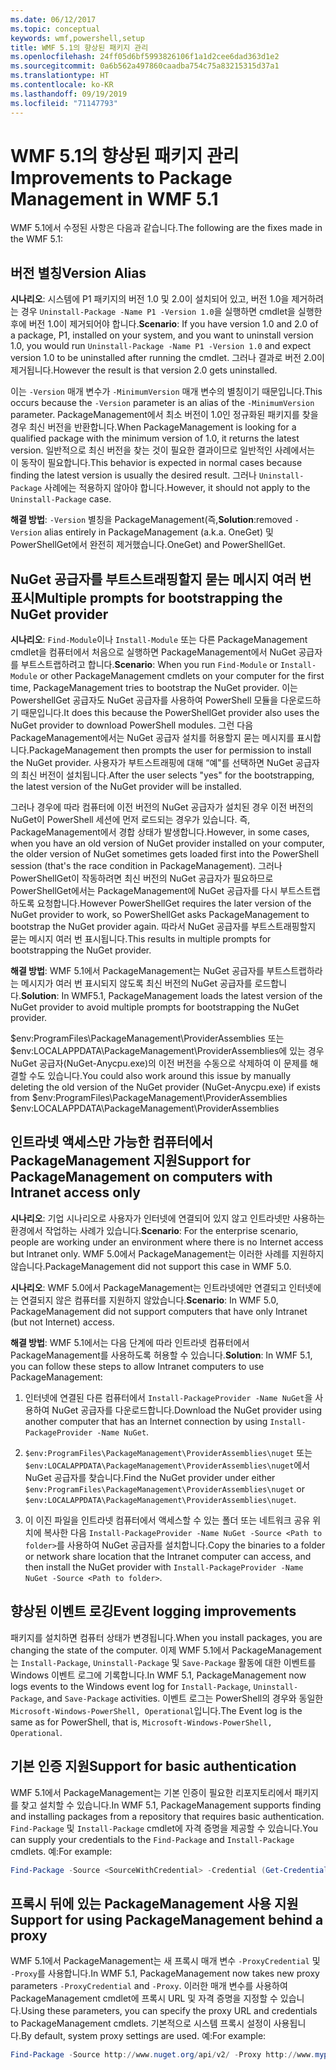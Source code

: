 ```yaml
---
ms.date: 06/12/2017
ms.topic: conceptual
keywords: wmf,powershell,setup
title: WMF 5.1의 향상된 패키지 관리
ms.openlocfilehash: 24ff05d6bf5993826106f1a1d2cee6dad363d1e2
ms.sourcegitcommit: 0a6b562a497860caadba754c75a83215315d37a1
ms.translationtype: HT
ms.contentlocale: ko-KR
ms.lasthandoff: 09/19/2019
ms.locfileid: "71147793"
---
```

# <a name="improvements-to-package-management-in-wmf-51"></a><span data-ttu-id="7e976-103">WMF 5.1의 향상된 패키지 관리</span><span class="sxs-lookup"><span data-stu-id="7e976-103">Improvements to Package Management in WMF 5.1</span></span>

<span data-ttu-id="7e976-104">WMF 5.1에서 수정된 사항은 다음과 같습니다.</span><span class="sxs-lookup"><span data-stu-id="7e976-104">The following are the fixes made in the WMF 5.1:</span></span>

## <a name="version-alias"></a><span data-ttu-id="7e976-105">버전 별칭</span><span class="sxs-lookup"><span data-stu-id="7e976-105">Version Alias</span></span>

<span data-ttu-id="7e976-106">**시나리오**: 시스템에 P1 패키지의 버전 1.0 및 2.0이 설치되어 있고, 버전 1.0을 제거하려는 경우 `Uninstall-Package -Name P1 -Version 1.0`을 실행하면 cmdlet을 실행한 후에 버전 1.0이 제거되어야 합니다.</span><span class="sxs-lookup"><span data-stu-id="7e976-106">**Scenario**: If you have version 1.0 and 2.0 of a package, P1, installed on your system, and you want to uninstall version 1.0, you would run `Uninstall-Package -Name P1 -Version 1.0` and expect version 1.0 to be uninstalled after running the cmdlet.</span></span> <span data-ttu-id="7e976-107">그러나 결과로 버전 2.0이 제거됩니다.</span><span class="sxs-lookup"><span data-stu-id="7e976-107">However the result is that version 2.0 gets uninstalled.</span></span>

<span data-ttu-id="7e976-108">이는 `-Version` 매개 변수가 `-MinimumVersion` 매개 변수의 별칭이기 때문입니다.</span><span class="sxs-lookup"><span data-stu-id="7e976-108">This occurs because the `-Version` parameter is an alias of the `-MinimumVersion` parameter.</span></span> <span data-ttu-id="7e976-109">PackageManagement에서 최소 버전이 1.0인 정규화된 패키지를 찾을 경우 최신 버전을 반환합니다.</span><span class="sxs-lookup"><span data-stu-id="7e976-109">When PackageManagement is looking for a qualified package with the minimum version of 1.0, it returns the latest version.</span></span> <span data-ttu-id="7e976-110">일반적으로 최신 버전을 찾는 것이 필요한 결과이므로 일반적인 사례에서는 이 동작이 필요합니다.</span><span class="sxs-lookup"><span data-stu-id="7e976-110">This behavior is expected in normal cases because finding the latest version is usually the desired result.</span></span> <span data-ttu-id="7e976-111">그러나 `Uninstall-Package` 사례에는 적용하지 않아야 합니다.</span><span class="sxs-lookup"><span data-stu-id="7e976-111">However, it should not apply to the `Uninstall-Package` case.</span></span>

<span data-ttu-id="7e976-112">**해결 방법**: `-Version` 별칭을 PackageManagement(즉,</span><span class="sxs-lookup"><span data-stu-id="7e976-112">**Solution**:removed `-Version` alias entirely in PackageManagement (a.k.a.</span></span> <span data-ttu-id="7e976-113">OneGet) 및 PowerShellGet에서 완전히 제거했습니다.</span><span class="sxs-lookup"><span data-stu-id="7e976-113">OneGet) and PowerShellGet.</span></span>

## <a name="multiple-prompts-for-bootstrapping-the-nuget-provider"></a><span data-ttu-id="7e976-114">NuGet 공급자를 부트스트래핑할지 묻는 메시지 여러 번 표시</span><span class="sxs-lookup"><span data-stu-id="7e976-114">Multiple prompts for bootstrapping the NuGet provider</span></span>

<span data-ttu-id="7e976-115">**시나리오**: `Find-Module`이나 `Install-Module` 또는 다른 PackageManagement cmdlet을 컴퓨터에서 처음으로 실행하면 PackageManagement에서 NuGet 공급자를 부트스트랩하려고 합니다.</span><span class="sxs-lookup"><span data-stu-id="7e976-115">**Scenario**: When you run `Find-Module` or `Install-Module` or other PackageManagement cmdlets on your computer for the first time, PackageManagement tries to bootstrap the NuGet provider.</span></span> <span data-ttu-id="7e976-116">이는 PowershellGet 공급자도 NuGet 공급자를 사용하여 PowerShell 모듈을 다운로드하기 때문입니다.</span><span class="sxs-lookup"><span data-stu-id="7e976-116">It does this because the PowerShellGet provider also uses the NuGet provider to download PowerShell modules.</span></span>
<span data-ttu-id="7e976-117">그런 다음 PackageManagement에서는 NuGet 공급자 설치를 허용할지 묻는 메시지를 표시합니다.</span><span class="sxs-lookup"><span data-stu-id="7e976-117">PackageManagement then prompts the user for permission to install the NuGet provider.</span></span> <span data-ttu-id="7e976-118">사용자가 부트스트래핑에 대해 “예"를 선택하면 NuGet 공급자의 최신 버전이 설치됩니다.</span><span class="sxs-lookup"><span data-stu-id="7e976-118">After the user selects "yes" for the bootstrapping, the latest version of the NuGet provider will be installed.</span></span>

<span data-ttu-id="7e976-119">그러나 경우에 따라 컴퓨터에 이전 버전의 NuGet 공급자가 설치된 경우 이전 버전의 NuGet이 PowerShell 세션에 먼저 로드되는 경우가 있습니다. 즉, PackageManagement에서 경합 상태가 발생합니다.</span><span class="sxs-lookup"><span data-stu-id="7e976-119">However, in some cases, when you have an old version of NuGet provider installed on your computer, the older version of NuGet sometimes gets loaded first into the PowerShell session (that's the race condition in PackageManagement).</span></span> <span data-ttu-id="7e976-120">그러나 PowerShellGet이 작동하려면 최신 버전의 NuGet 공급자가 필요하므로 PowerShellGet에서는 PackageManagement에 NuGet 공급자를 다시 부트스트랩하도록 요청합니다.</span><span class="sxs-lookup"><span data-stu-id="7e976-120">However PowerShellGet requires the later version of the NuGet provider to work, so PowerShellGet asks PackageManagement to bootstrap the NuGet provider again.</span></span>
<span data-ttu-id="7e976-121">따라서 NuGet 공급자를 부트스트래핑할지 묻는 메시지 여러 번 표시됩니다.</span><span class="sxs-lookup"><span data-stu-id="7e976-121">This results in multiple prompts for bootstrapping the NuGet provider.</span></span>

<span data-ttu-id="7e976-122">**해결 방법**: WMF 5.1에서 PackageManagement는 NuGet 공급자를 부트스트랩하라는 메시지가 여러 번 표시되지 않도록 최신 버전의 NuGet 공급자를 로드합니다.</span><span class="sxs-lookup"><span data-stu-id="7e976-122">**Solution**: In WMF5.1, PackageManagement loads the latest version of the NuGet provider to avoid multiple prompts for bootstrapping the NuGet provider.</span></span>

<span data-ttu-id="7e976-123">$env:ProgramFiles\PackageManagement\ProviderAssemblies 또는 $env:LOCALAPPDATA\PackageManagement\ProviderAssemblies에 있는 경우 NuGet 공급자(NuGet-Anycpu.exe)의 이전 버전을 수동으로 삭제하여 이 문제를 해결할 수도 있습니다.</span><span class="sxs-lookup"><span data-stu-id="7e976-123">You could also work around this issue by manually deleting the old version of the NuGet provider (NuGet-Anycpu.exe) if exists from $env:ProgramFiles\PackageManagement\ProviderAssemblies $env:LOCALAPPDATA\PackageManagement\ProviderAssemblies</span></span>

## <a name="support-for-packagemanagement-on-computers-with-intranet-access-only"></a><span data-ttu-id="7e976-124">인트라넷 액세스만 가능한 컴퓨터에서 PackageManagement 지원</span><span class="sxs-lookup"><span data-stu-id="7e976-124">Support for PackageManagement on computers with Intranet access only</span></span>

<span data-ttu-id="7e976-125">**시나리오**: 기업 시나리오로 사용자가 인터넷에 연결되어 있지 않고 인트라넷만 사용하는 환경에서 작업하는 사례가 있습니다.</span><span class="sxs-lookup"><span data-stu-id="7e976-125">**Scenario**: For the enterprise scenario, people are working under an environment where there is no Internet access but Intranet only.</span></span> <span data-ttu-id="7e976-126">WMF 5.0에서 PackageManagement는 이러한 사례를 지원하지 않습니다.</span><span class="sxs-lookup"><span data-stu-id="7e976-126">PackageManagement did not support this case in WMF 5.0.</span></span>

<span data-ttu-id="7e976-127">**시나리오**: WMF 5.0에서 PackageManagement는 인트라넷에만 연결되고 인터넷에는 연결되지 않은 컴퓨터를 지원하지 않았습니다.</span><span class="sxs-lookup"><span data-stu-id="7e976-127">**Scenario**: In WMF 5.0, PackageManagement did not support computers that have only Intranet (but not Internet) access.</span></span>

<span data-ttu-id="7e976-128">**해결 방법**: WMF 5.1에서는 다음 단계에 따라 인트라넷 컴퓨터에서 PackageManagement를 사용하도록 허용할 수 있습니다.</span><span class="sxs-lookup"><span data-stu-id="7e976-128">**Solution**: In WMF 5.1, you can follow these steps to allow Intranet computers to use PackageManagement:</span></span>

1. <span data-ttu-id="7e976-129">인터넷에 연결된 다른 컴퓨터에서 `Install-PackageProvider -Name NuGet`을 사용하여 NuGet 공급자를 다운로드합니다.</span><span class="sxs-lookup"><span data-stu-id="7e976-129">Download the NuGet provider using another computer that has an Internet connection by using `Install-PackageProvider -Name NuGet`.</span></span>

2. <span data-ttu-id="7e976-130">`$env:ProgramFiles\PackageManagement\ProviderAssemblies\nuget` 또는 `$env:LOCALAPPDATA\PackageManagement\ProviderAssemblies\nuget`에서 NuGet 공급자를 찾습니다.</span><span class="sxs-lookup"><span data-stu-id="7e976-130">Find the NuGet provider under either `$env:ProgramFiles\PackageManagement\ProviderAssemblies\nuget` or `$env:LOCALAPPDATA\PackageManagement\ProviderAssemblies\nuget`.</span></span>

3. <span data-ttu-id="7e976-131">이 이진 파일을 인트라넷 컴퓨터에서 액세스할 수 있는 폴더 또는 네트워크 공유 위치에 복사한 다음 `Install-PackageProvider -Name NuGet -Source <Path to folder>`를 사용하여 NuGet 공급자를 설치합니다.</span><span class="sxs-lookup"><span data-stu-id="7e976-131">Copy the binaries to a folder or network share location that the Intranet computer can access, and then install the NuGet provider with `Install-PackageProvider -Name NuGet -Source <Path to folder>`.</span></span>


## <a name="event-logging-improvements"></a><span data-ttu-id="7e976-132">향상된 이벤트 로깅</span><span class="sxs-lookup"><span data-stu-id="7e976-132">Event logging improvements</span></span>

<span data-ttu-id="7e976-133">패키지를 설치하면 컴퓨터 상태가 변경됩니다.</span><span class="sxs-lookup"><span data-stu-id="7e976-133">When you install packages, you are changing the state of the computer.</span></span> <span data-ttu-id="7e976-134">이제 WMF 5.1에서 PackageManagement는 `Install-Package`, `Uninstall-Package` 및 `Save-Package` 활동에 대한 이벤트를 Windows 이벤트 로그에 기록합니다.</span><span class="sxs-lookup"><span data-stu-id="7e976-134">In WMF 5.1, PackageManagement now logs events to the Windows event log for `Install-Package`, `Uninstall-Package`, and `Save-Package` activities.</span></span> <span data-ttu-id="7e976-135">이벤트 로그는 PowerShell의 경우와 동일한 `Microsoft-Windows-PowerShell, Operational`입니다.</span><span class="sxs-lookup"><span data-stu-id="7e976-135">The Event log is the same as for PowerShell, that is, `Microsoft-Windows-PowerShell, Operational`.</span></span>

## <a name="support-for-basic-authentication"></a><span data-ttu-id="7e976-136">기본 인증 지원</span><span class="sxs-lookup"><span data-stu-id="7e976-136">Support for basic authentication</span></span>

<span data-ttu-id="7e976-137">WMF 5.1에서 PackageManagement는 기본 인증이 필요한 리포지토리에서 패키지를 찾고 설치할 수 있습니다.</span><span class="sxs-lookup"><span data-stu-id="7e976-137">In WMF 5.1, PackageManagement supports finding and installing packages from a repository that requires basic authentication.</span></span> <span data-ttu-id="7e976-138">`Find-Package` 및 `Install-Package` cmdlet에 자격 증명을 제공할 수 있습니다.</span><span class="sxs-lookup"><span data-stu-id="7e976-138">You can supply your credentials to the `Find-Package` and `Install-Package` cmdlets.</span></span> <span data-ttu-id="7e976-139">예:</span><span class="sxs-lookup"><span data-stu-id="7e976-139">For example:</span></span>

```powershell
Find-Package -Source <SourceWithCredential> -Credential (Get-Credential)
```

## <a name="support-for-using-packagemanagement-behind-a-proxy"></a><span data-ttu-id="7e976-140">프록시 뒤에 있는 PackageManagement 사용 지원</span><span class="sxs-lookup"><span data-stu-id="7e976-140">Support for using PackageManagement behind a proxy</span></span>

<span data-ttu-id="7e976-141">WMF 5.1에서 PackageManagement는 새 프록시 매개 변수 `-ProxyCredential` 및 `-Proxy`를 사용합니다.</span><span class="sxs-lookup"><span data-stu-id="7e976-141">In WMF 5.1, PackageManagement now takes new proxy parameters `-ProxyCredential` and `-Proxy`.</span></span> <span data-ttu-id="7e976-142">이러한 매개 변수를 사용하여 PackageManagement cmdlet에 프록시 URL 및 자격 증명을 지정할 수 있습니다.</span><span class="sxs-lookup"><span data-stu-id="7e976-142">Using these parameters, you can specify the proxy URL and credentials to PackageManagement cmdlets.</span></span> <span data-ttu-id="7e976-143">기본적으로 시스템 프록시 설정이 사용됩니다.</span><span class="sxs-lookup"><span data-stu-id="7e976-143">By default, system proxy settings are used.</span></span> <span data-ttu-id="7e976-144">예:</span><span class="sxs-lookup"><span data-stu-id="7e976-144">For example:</span></span>

```powershell
Find-Package -Source http://www.nuget.org/api/v2/ -Proxy http://www.myproxyserver.com -ProxyCredential (Get-Credential)
```

